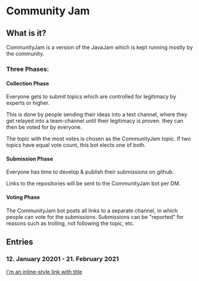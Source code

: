 # Community Jam

## What is it?
CommunityJam is a version of the JavaJam which is kept running mostly by the community.

### Three Phases:

#### Collection Phase
Everyone gets to submit topics which are controlled for legitimacy by experts or higher.

This is done by people sending their ideas into a text channel, where they get relayed into a team-channel until their legitimacy is proven.
they can then be voted for by everyone.

The topic with the most votes is chosen as the CommunityJam topic.
If two topics have equal vote count, this bot elects one of both.

#### Submission Phase
Everyone has time to develop & publish their submissions on github.

Links to the repositories will be sent to the CommunityJam bot per DM.

#### Voting Phase

The CommunityJam bot posts all links to a separate channel, in which people can vote for the submissions.
Submissions can be "reported" for reasons such as trolling, not following the topic, etc.

## Entries

### 12. January 20201 - 21. February 2021

[I'm an inline-style link with title](https://github.com/MoonTM-GIT/MoonTM-GIT "Moon's Entry")

